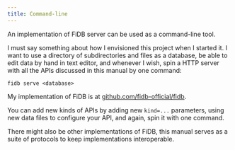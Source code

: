```yaml
---
title: Command-line
---
```


An implementation of FiDB server can be used as a command-line tool.

I must say something about how I envisioned this project when I started it.
I want to use a directory of subdirectories and files as a database,
be able to edit data by hand in text editor,
and whenever I wish, spin a HTTP server
with all the APIs discussed in this manual by one command:

```
fidb serve <database>
```

My implementation of FiDB is at [github.com/fidb-official/fidb](https://github.com/fidb-official/fidb).

You can add new kinds of APIs by adding new `kind=...` parameters,
using new data files to configure your API,
and again, spin it with one command.

There might also be other implementations of FiDB,
this manual serves as a suite of protocols
to keep implementations interoperable.
